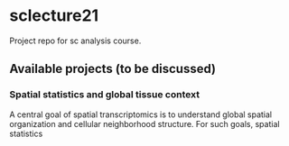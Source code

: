 # sclecture21
Project repo for sc analysis course.

## Available projects (to be discussed)
### Spatial statistics and global tissue context
A central goal of spatial transcriptomics is to understand global spatial organization and cellular neighborhood structure. For such goals, spatial statistics 